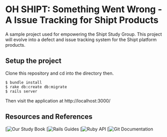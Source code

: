 # OH SHIPT: Something Went Wrong - A Issue Tracking for Shipt Products

A sample project used for empowering the Shipt Study Group.
This project will evolve into a defect and issue tracking system for the Shipt platform products.

## Setup the project

Clone this repository and cd into the directory then.

```
$ bundle install
$ rake db:create db:migrate
$ rails server
```

Then visit the application at http://localhost:3000/

## Resources and References

[![Our Study Book](https://www.railstutorial.org/book)
[![Rails Guides](http://guides.rubyonrails.org/)
[![Ruby API](http://ruby-doc.org/core-2.2.0/)
[![Git Documentation](https://git-scm.com/documentation)
